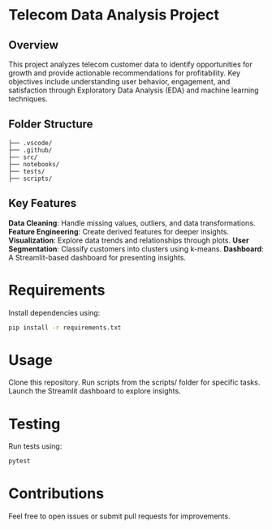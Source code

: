 # Telecom Data Analysis Project

## Overview

This project analyzes telecom customer data to identify opportunities for growth and provide actionable recommendations for profitability. Key objectives include understanding user behavior, engagement, and satisfaction through Exploratory Data Analysis (EDA) and machine learning techniques.

## Folder Structure

```plaintext
├── .vscode/
├── .github/
├── src/
├── notebooks/
├── tests/
├── scripts/
```

## Key Features

**Data Cleaning**: Handle missing values, outliers, and data transformations.
**Feature Engineering**: Create derived features for deeper insights.
**Visualization**: Explore data trends and relationships through plots.
**User Segmentation**: Classify customers into clusters using k-means.
**Dashboard**: A Streamlit-based dashboard for presenting insights.

# Requirements

Install dependencies using:

```bash
pip install -r requirements.txt
```

# Usage

Clone this repository.
Run scripts from the scripts/ folder for specific tasks.
Launch the Streamlit dashboard to explore insights.

# Testing

Run tests using:

```bash
pytest
```

# Contributions

Feel free to open issues or submit pull requests for improvements.

